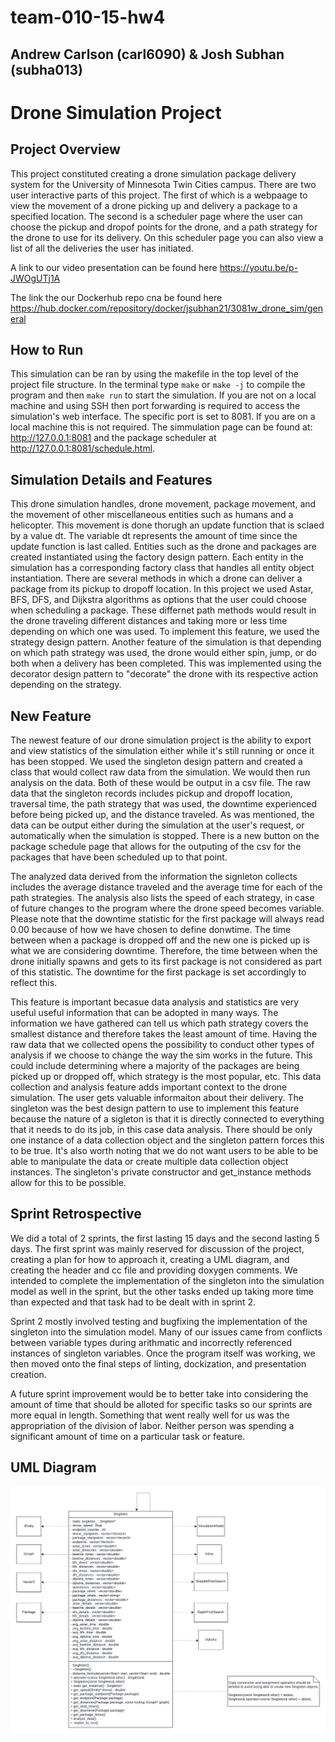 # team-010-15-hw4
## Andrew Carlson (carl6090) & Josh Subhan (subha013)
# Drone Simulation Project

## Project Overview

  This project constituted creating a drone simulation package delivery system for the University of Minnesota Twin Cities campus. There are two user interactive parts of this project. The first of which is a webpaage to view the movement of a drone picking up and delivery a package to a specified location. The second is a scheduler page where the user can choose the pickup and dropof points for the drone, and a path strategy for the drone to use for its delivery. On this scheduler page you can also view a list of all the deliveries the user has initiated.
  
  A link to our video presentation can be found here https://youtu.be/p-JWOgUTj1A
  
  The link the our Dockerhub repo cna be found here https://hub.docker.com/repository/docker/jsubhan21/3081w_drone_sim/general

## How to Run

  This simulation can be ran by using the makefile in the top level of the project file structure. In the terminal type ```make``` or ```make -j``` to compile the program and then ```make run``` to start the simulation. If you are not on a local machine and using SSH then port forwarding is required to access the simulation's web interface. The specific port is set to 8081. If you are on a local machine this is not required. The simmulation page can be found at: http://127.0.0.1:8081 and the package scheduler at http://127.0.0.1:8081/schedule.html. 
  
## Simulation Details and Features

  This drone simulation handles, drone movement, package movement, and the movement of other miscellaneous entities such as humans and a helicopter. This movement is done thorugh an update function that is sclaed by a value dt. The variable dt represents the amount of time since the update function is last called. Entities such as the drone and packages are created instantiated using the factory design pattern. Each entity in the simulation has a corresponding factory class that handles all entity object instantiation. There are several methods in which a drone can deliver a package from its pickup to dropoff location. In this project we used Astar, BFS, DFS, and Dijkstra algorithms as options that the user could choose when scheduling a package. These differnet path methods would result in the drone traveling different distances and taking more or less time depending on which one was used. To implement this feature, we used the strategy design pattern. Another feature of the simulation is that depending on which path strategy was used, the drone would either spin, jump, or do both when a delivery has been completed. This was implemented using the decorator design pattern to "decorate" the drone with its respective action depending on the strategy.

## New Feature
  The newest feature of our drone simulation project is the ability to export and view statistics of the simulation either while it's still running or once it has been stopped. We used the singleton design pattern and created a class that would collect raw data from the simulation. We would then run analysis on the data. Both of these would be output in a csv file. The raw data that the singleton records includes pickup and dropoff location, traversal time, the path strategy that was used, the downtime experienced before being picked up, and the distance traveled. As was mentioned, the data can be output either during the simulation at the user's request, or automatically when the simulation is stopped. There is a new button on the package schedule page that allows for the outputing of the csv for the packages that have been scheduled up to that point. 

  The analyzed data derived from the information the signleton collects includes the average distance traveled and the average time for each of the path strategies. The analysis also lists the speed of each strategy, in case of future changes to the program where the drone speed becomes variable. Please note that the downtime statistic for the first package will always read 0.00 because of how we have chosen to define donwtime. The time between when a package is dropped off and the new one is picked up is what we are considering downtime. Therefore, the time between when the drone initially spawns and gets to its first package is not considered as part of this statistic. The downtime for the first package is set accordingly to reflect this.
  
  This feature is important becasue data analysis and statistics are very useful useful information that can be adopted in many ways. The information we have gathered can tell us which path strategy covers the smallest distance and therefore takes the least amount of time. Having the raw data that we collected opens the possibility to conduct other types of analysis if we choose to change the way the sim works in the future. This could include determining where a majority of the packages are being picked up or dropped off, which strategy is the most popular, etc. This data collection and analysis feature adds important context to the drone simulation. The user gets valuable informaiton about their delivery. The singleton was the best design pattern to use to implement this feature because the nature of a sigleton is that it is directly connected to everything that it needs to do its job, in this case data analysis. There should be only one instance of a data collection object and the singleton pattern forces this to be true. It's also worth noting that we do not want users to be able to be able to manipulate the data or create multiple data collection object instances. The singleton's private constructor and get_instance methods allow for this to be possible.

## Sprint Retrospective
  We did a total of 2 sprints, the first lasting 15 days and the second lasting 5 days. The first sprint was mainly reserved for discussion of the project, creating a plan for how to approach it, creating a UML diagram, and creating the header and cc file and providing doxygen comments. We intended to complete the implementation of the singleton into the simulation model as well in the sprint, but the other tasks ended up taking more time than expected and that task had to be dealt with in sprint 2. 
  
  Sprint 2 mostly involved testing and bugfixing the implementation of the singleton into the simulation model. Many of our issues came from conflicts between variable types during arithmatic and incorrectly referenced instances of singleton variables. Once the program itself was working, we then moved onto the final steps of linting, dockization, and presentation creation.

  A future sprint improvement would be to better take into considering the amount of time that should be alloted for specific tasks so our sprints are more equal in length. Something that went really well for us was the appropriation of the division of labor. Neither person was spending a significant amount of time on a particular task or feature.

## UML Diagram

![HW4-UML-Diagram](HW4-UML-Diagram.png)
    
